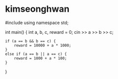 # kimseonghwan

#include<iostream>
using namespace std;

int main() {
	int a, b, c, reward = 0;
	cin >> a >> b >> c;

	if (a == b && b == c) {
		reward = 10000 + a * 1000;
	}
	else if (a == b || a == c) {
		reward = 1000 + a * 100;
	}
}
